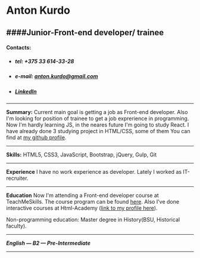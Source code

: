 # Anton Kurdo
####Junior-Front-end developer/ trainee
----


#### Contacts:

- #####  tel: +375 33 614-33-28

- #####  e-mail: anton.kurdo@gmail.com

- ##### [LinkedIn](https://www.linkedin.com/in/anton-kurdo-4b22a311a/)

---

**Summary:** Current main goal is getting a job as Front-end developer. Also I'm looking for position of trainee to get a job exprerience in programming. Now I'm hardly learning JS, in the neares future I'm going to study React. I have already done 3 studying project in HTML/CSS, some of them You can find at [my github profile](https://github.com/AntonKurdo).

---

**Skills:** HTML5, CSS3, JavaScript, Bootstrap, jQuery, Gulp, Git


---

**Experience** I have no work experience as developer. Lately I worked as IT-recruiter. 

---


**Education** Now I'm attending a Front-end developer course at TeachMeSkills. The course program can be found [here](https://teachmeskills.by/kursy-programmirovaniya/frontend-html-css-javascript-minsk). Also I've done interactive courses at Html-Academy ([link to my profile here](https://htmlacademy.ru/profile/id1166619)).

Non-programming education: Master degree in History(BSU, Historical faculty). 

---

***English — B2 — Pre-Intermediate***

___
